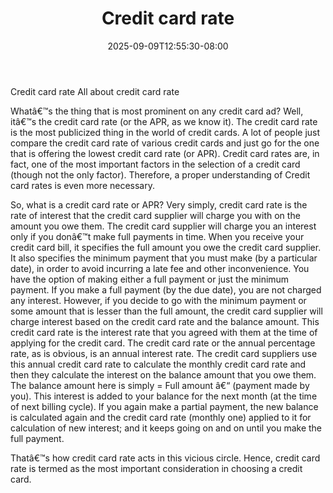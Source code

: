 ﻿---
title: "Credit card rate"
date: 2025-09-09T12:55:30-08:00
description: "Credit_Cards Tips for Web Success"
featured_image: "/images/Credit_Cards.jpg"
tags: ["Credit Cards"]
---

Credit card rate
All about credit card rate 

Whatâ€™s the thing that is most prominent on any credit card ad? Well, itâ€™s the credit card rate (or the APR, as we know it). The credit card rate is the most publicized thing in the world of credit cards. A lot of people just compare the credit card rate of various credit cards and just go for the one that is offering the lowest credit card rate (or APR). Credit card rates are, in fact, one of the most important factors in the selection of a credit card (though not the only factor). Therefore, a proper understanding of Credit card rates is even more necessary. 

So, what is a credit card rate or APR? Very simply, credit card rate is the rate of interest that the credit card supplier will charge you with on the amount you owe them. The credit card supplier will charge you an interest only if you donâ€™t make full payments in time.  When you receive your credit card bill, it specifies the full amount you owe the credit card supplier. It also specifies the minimum payment that you must make (by a particular date), in order to avoid incurring a late fee and other inconvenience. You have the option of making either a full payment or just the minimum payment. If you make a full payment (by the due date), you are not charged any interest. However, if you decide to go with the minimum payment or some amount that is lesser than the full amount, the credit card supplier will charge interest based on the credit card rate and the balance amount. This credit card rate is the interest rate that you agreed with them at the time of applying for the credit card. The credit card rate or the annual percentage rate, as is obvious, is an annual interest rate. The credit card suppliers use this annual credit card rate to calculate the monthly credit card rate and then they calculate the interest on the balance amount that you owe them. The balance amount here is simply = Full amount â€“ (payment made by you). This interest is added to your balance for the next month (at the time of next billing cycle). If you again make a partial payment, the new balance is calculated again and the credit card rate (monthly one) applied to it for calculation of new interest; and it keeps going on and on until you make the full payment. 

Thatâ€™s how credit card rate acts in this vicious circle. Hence, credit card rate is termed as the most important consideration in choosing a credit card.

